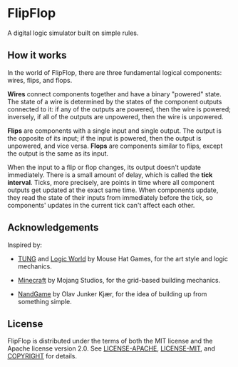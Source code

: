 # FlipFlop

A digital logic simulator built on simple rules.

## How it works

In the world of FlipFlop, there are three fundamental logical components:
wires, flips, and flops.

**Wires** connect components together and have a binary "powered" state. The
state of a wire is determined by the states of the component outputs connected
to it: if any of the outputs are powered, then the wire is powered; inversely,
if all of the outputs are unpowered, then the wire is unpowered.

**Flips** are components with a single input and single output. The output is
the opposite of its input; if the input is powered, then the output is
unpowered, and vice versa. **Flops** are components similar to flips, except
the output is the same as its input.

When the input to a flip or flop changes, its output doesn't update
immediately. There is a small amount of delay, which is called the **tick
interval**. Ticks, more precisely, are points in time where all component
outputs get updated at the exact same time. When components update, they read
the state of their inputs from immediately before the tick, so components'
updates in the current tick can't affect each other.

## Acknowledgements

Inspired by:

- [TUNG](https://jimmycushnie.itch.io/tung) and [Logic
  World](https://logicworld.net) by Mouse Hat Games, for the art style and
logic mechanics.

- [Minecraft](https://www.minecraft.net) by Mojang Studios, for the grid-based
  building mechanics.

- [NandGame](https://www.nandgame.com) by Olav Junker Kjær, for the idea of
  building up from something simple.

## License

FlipFlop is distributed under the terms of both the MIT license and the Apache
license version 2.0. See [LICENSE-APACHE](LICENSE-APACHE),
[LICENSE-MIT](LICENSE-MIT), and [COPYRIGHT](COPYRIGHT) for details.


